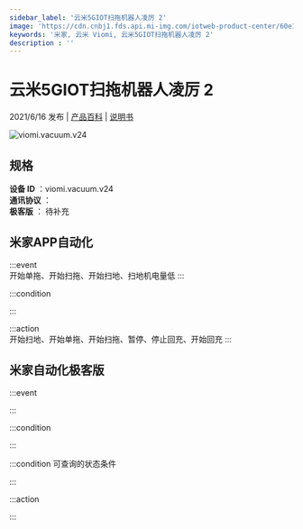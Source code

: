 ```yaml
---
sidebar_label: '云米5GIOT扫拖机器人凌厉 2'
image: 'https://cdn.cnbj1.fds.api.mi-img.com/iotweb-product-center/60e15da7dcb04155c4a87d59a771aa2c_1621496606018.png?GalaxyAccessKeyId=AKVGLQWBOVIRQ3XLEW&Expires=9223372036854775807&Signature=IPJmlSeTaGBN9KTunT/D4NBoU3Y='
keywords: '米家, 云米 Viomi, 云米5GIOT扫拖机器人凌厉 2'
description : ''
---
```

# 云米5GIOT扫拖机器人凌厉 2

2021/6/16 发布 | [产品百科](https://home.mi.com/webapp/content/baike/product/index.html?model=viomi.vacuum.v24/) | [说明书](https://home.mi.com/views/introduction.html?model=viomi.vacuum.v24&region=cn)

![viomi.vacuum.v24](https://cdn.cnbj1.fds.api.mi-img.com/iotweb-product-center/60e15da7dcb04155c4a87d59a771aa2c_1621496606018.png?GalaxyAccessKeyId=AKVGLQWBOVIRQ3XLEW&Expires=9223372036854775807&Signature=IPJmlSeTaGBN9KTunT/D4NBoU3Y=)

## 规格  
> 
**设备 ID** ：viomi.vacuum.v24  
**通讯协议** ：  
**极客版**  ： 待补充 


## 米家APP自动化  

:::event  
开始单拖、开始扫拖、开始扫地、扫地机电量低
:::

:::condition  

:::

:::action   
开始扫地、开始单拖、开始扫拖、暂停、停止回充、开始回充
:::

## 米家自动化极客版  

:::event  

:::

:::condition  

:::

:::condition 可查询的状态条件  

:::

:::action  

:::

        
